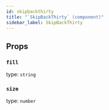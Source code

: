 ```yaml
---
id: skipbackthirty
title: "`SkipBackThirty` (component)"
sidebar_label: SkipBackThirty
---
```



Props
-----

### `fill`

type: `string`


### `size`

type: `number`

